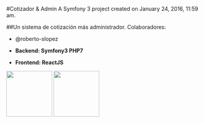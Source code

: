 #Cotizador & Admin
A Symfony 3  project created on January 24, 2016, 11:59 am.

##Un sistema de cotización más administrador.
Colaboradores:
* @roberto-slopez

* <b>Backend: Symfony3 PHP7</b>
* <b>Frontend: ReactJS</b>

<img src="http://www.unixstickers.com/image/data/stickers/react/badge/React-JS.sh.png" width="120">
<img src="http://ddi-dev.com/uploads/media/news/0001/01/9717c090d63392680acc39b810ad232bfb2dcf6b.jpeg" width="120">
